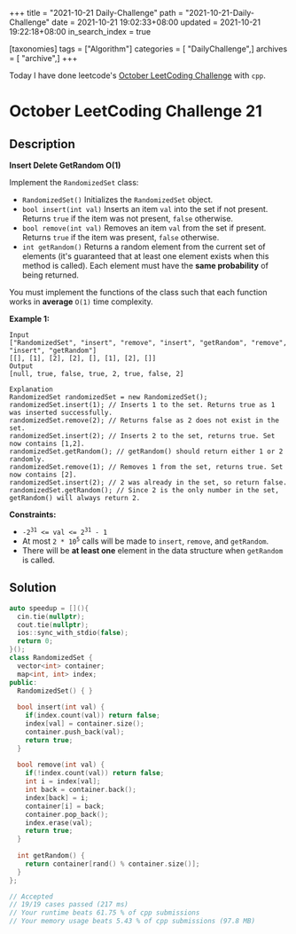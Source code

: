 +++
title = "2021-10-21 Daily-Challenge"
path = "2021-10-21-Daily-Challenge"
date = 2021-10-21 19:02:33+08:00
updated = 2021-10-21 19:22:18+08:00
in_search_index = true

[taxonomies]
tags = ["Algorithm"]
categories = [ "DailyChallenge",]
archives = [ "archive",]
+++

Today I have done leetcode's [October LeetCoding Challenge](https://leetcode.com/problems/insert-delete-getrandom-o1/) with `cpp`.

<!-- more -->

# October LeetCoding Challenge 21

## Description

**Insert Delete GetRandom O(1)**

Implement the `RandomizedSet` class:

- `RandomizedSet()` Initializes the `RandomizedSet` object.
- `bool insert(int val)` Inserts an item `val` into the set if not present. Returns `true` if the item was not present, `false` otherwise.
- `bool remove(int val)` Removes an item `val` from the set if present. Returns `true` if the item was present, `false` otherwise.
- `int getRandom()` Returns a random element from the current set of elements (it's guaranteed that at least one element exists when this method is called). Each element must have the **same probability** of being returned.

You must implement the functions of the class such that each function works in **average** `O(1)` time complexity.

 

**Example 1:**

```
Input
["RandomizedSet", "insert", "remove", "insert", "getRandom", "remove", "insert", "getRandom"]
[[], [1], [2], [2], [], [1], [2], []]
Output
[null, true, false, true, 2, true, false, 2]

Explanation
RandomizedSet randomizedSet = new RandomizedSet();
randomizedSet.insert(1); // Inserts 1 to the set. Returns true as 1 was inserted successfully.
randomizedSet.remove(2); // Returns false as 2 does not exist in the set.
randomizedSet.insert(2); // Inserts 2 to the set, returns true. Set now contains [1,2].
randomizedSet.getRandom(); // getRandom() should return either 1 or 2 randomly.
randomizedSet.remove(1); // Removes 1 from the set, returns true. Set now contains [2].
randomizedSet.insert(2); // 2 was already in the set, so return false.
randomizedSet.getRandom(); // Since 2 is the only number in the set, getRandom() will always return 2.
```

 

**Constraints:**

<ul>
	<li><code>-2<sup>31</sup> &lt;= val &lt;= 2<sup>31</sup> - 1</code></li>
	<li>At most <code>2 *&nbsp;</code><code>10<sup>5</sup></code> calls will be made to <code>insert</code>, <code>remove</code>, and <code>getRandom</code>.</li>
	<li>There will be <strong>at least one</strong> element in the data structure when <code>getRandom</code> is called.</li>
</ul>


## Solution

``` cpp
auto speedup = [](){
  cin.tie(nullptr);
  cout.tie(nullptr);
  ios::sync_with_stdio(false);
  return 0;
}();
class RandomizedSet {
  vector<int> container;
  map<int, int> index;
public:
  RandomizedSet() { }
  
  bool insert(int val) {
    if(index.count(val)) return false;
    index[val] = container.size();
    container.push_back(val);
    return true;
  }
  
  bool remove(int val) {
    if(!index.count(val)) return false;
    int i = index[val];
    int back = container.back();
    index[back] = i;
    container[i] = back;
    container.pop_back();
    index.erase(val);
    return true;
  }
  
  int getRandom() {
    return container[rand() % container.size()];
  }
};

// Accepted
// 19/19 cases passed (217 ms)
// Your runtime beats 61.75 % of cpp submissions
// Your memory usage beats 5.43 % of cpp submissions (97.8 MB)
```
